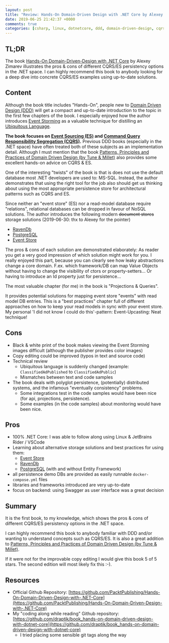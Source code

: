 ```yaml
---
layout: post
title: "Review: Hands-On Domain-Driven Design with .NET Core by Alexey Zimarev"
date: 2019-06-25 21:42:37 +0000
comments: true
categories: [csharp, linux, dotnetcore, ddd, domain-driven-design, cqrs, event-store, es, event-sourcing, postgres, ravendb, review, book]
---
```


## TL;DR

The book [Hands-On Domain-Driven-Design with .NET Core](https://www.packtpub.com/application-development/hands-domain-driven-design-net-core) by Alexey Zimarev illustrates the pros & cons of different CQRS/ES persistency options in the .NET space. I can highly recommend this book to anybody looking for a deep dive into concrete CQRS/ES examples using up-to-date solutions.

## Content

Although the book title includes "Hands-On", people new to [Domain Driven Design (DDD)](https://en.wikipedia.org/wiki/Domain-driven_design) will get a compact and up-to-date introduction to the topic in the first few chapters of the book. I especially enjoyed how the author introduces [Event Storming](https://en.wikipedia.org/wiki/Event_storming) as a valuable technique for distilling an [Ubiquitous Language](https://martinfowler.com/bliki/UbiquitousLanguage.html).

**The book focuses on [Event Sourcing (ES)](https://martinfowler.com/eaaDev/EventSourcing.html) and [Command Query Responsibility Segregation (CQRS)](https://en.wikipedia.org/wiki/Command%E2%80%93query_separation#Command_query_responsibility_segregation).** Previous DDD books (especially in the .NET space) have often treated both of these subjects as an implementation detail. Although I must mention that the book [Patterns, Principles and Practices of Domain Driven Design (by Tune & Millet)](http://www.wrox.com/WileyCDA/WroxTitle/Patterns-Principles-and-Practices-of-Domain-Driven-Design.productCd-1118714709.html) also provides some excellent hands-on advice on CQRS & ES.

One of the interesting "twists" of the book is that is does not use the default database most .NET developers are used to: MS-SQL. Instead, the author demonstrates that using the right tool for the job also should get us thinking about using the most appropriate persistence store for architectural patterns such as CQRS and ES.

Since neither an "event store" (ES) nor a read-model database require "relations", relational databases can be dropped in favour of NoSQL solutions. The author introduces the following modern ~~document stores~~ storage solutions (2019-06-30: thx to Alexey for the pointer)

- [RavenDb](https://ravendb.net/)
- [PostgreSQL](https://www.postgresql.org/)
- [Event Store](https://eventstore.org/)

The pros & cons of each solution are demonstrated elaborately: As reader you get a very good impression of which solution might work for you. I really enjoyed this part, because you can clearly see how leaky abstractions change a core domain. F.ex. which framework/DB can map Value Objects without having to change the visibility of ctors or property-setters... Or having to introduce an Id property just for persistence...

The most valuable chapter (for me) in the book is "Projections & Queries".

It provides potential solutions for mapping event store "events" with read model DB entries. This is a "best practices" chapter full of different approaches on how to keep your read models in sync with your event store. My personal 'I did not know I could do this'-pattern: Event-Upcasting: Neat technique!

## Cons

- Black & white print of the book makes viewing the Event Storming images difficult (although the publisher provides color images)
- Copy editing could be improved (typos in text and source code)
- Technical review
  - Ubiquitous language is suddenly changed (example: `ClassifiedAdPublished` to `ClassifiedAdPublic`)
  - Mismatches between text and code samples
- The book deals with polyglot persistence, (potentially) distributed systems, and the infamous "eventually consistency" problems. 
  - Some integrations test in the code samples would have been nice (for api, projections, persistence).
  - Some examples (in the code samples) about monitoring would have been nice.

## Pros

- 100% .NET Core: I was able to follow along using Linux & JetBrains Rider / VSCode
- Learning about alternative storage solutions and best practices for using them:
  - [Event Store](https://eventstore.org/)
  - [RavenDb](https://ravendb.net/)
  - [PostgreSQL](https://www.postgresql.org/) (with and without Entity Framework)
- all persistence demo DBs are provided as easily runnable `docker-compose.yml` files
- libraries and frameworks introduced are very up-to-date
- focus on backend: using Swagger as user interface was a great decision

## Summary

It is the first book, to my knowledge, which shows the pros & cons of different CQRS/ES persistency options in the .NET space.

I can highly recommend this book to anybody familiar with DDD and/or wanting to understand concepts such as CQRS/ES. It is also a great addition to [Patterns, Principles and Practices of Domain Driven Design (by Tune & Millet)](http://www.wrox.com/WileyCDA/WroxTitle/Patterns-Principles-and-Practices-of-Domain-Driven-Design.productCd-1118714709.html).

If it were not for the improvable copy editing I would give this book 5 of 5 stars. The second edition will most likely fix this :-).

## Resources

- Official Github Repository: [https://github.com/PacktPublishing/Hands-On-Domain-Driven-Design-with-.NET-Core](https://github.com/PacktPublishing/Hands-On-Domain-Driven-Design-with-.NET-Core)
- My "coding along while reading" Github repository: [https://github.com/draptik/book_hands-on-domain-driven-design-with-dotnet-core](https://github.com/draptik/book_hands-on-domain-driven-design-with-dotnet-core)
  - I tried placing some sensible git tags along the way